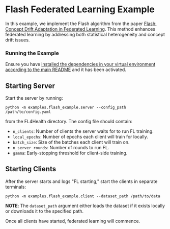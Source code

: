 # Flash Federated Learning Example

In this example, we implement the Flash algorithm from the paper [Flash: Concept Drift Adaptation in Federated Learning](https://proceedings.mlr.press/v202/panchal23a/panchal23a.pdf). This method enhances federated learning by addressing both statistical heterogeneity and concept drift issues.

### Running the Example

Ensure you have [installed the dependencies in your virtual environment according to the main README](/README.md#development-requirements) and it has been activated.

## Starting Server

Start the server by running:
```
python -m examples.flash_example.server --config_path /path/to/config.yaml
```
from the FL4Health directory. The config file should contain:
* `n_clients`: Number of clients the server waits for to run FL training.
* `local_epochs`: Number of epochs each client will train for locally.
* `batch_size`: Size of the batches each client will train on.
* `n_server_rounds`: Number of rounds to run FL.
* `gamma`: Early-stopping threshold for client-side training.

## Starting Clients

After the server starts and logs "FL starting," start the clients in separate terminals:
```
python -m examples.flash_example.client --dataset_path /path/to/data
```
**NOTE**: The `dataset_path` argument either loads the dataset if it exists locally or downloads it to the specified path.

Once all clients have started, federated learning will commence.
